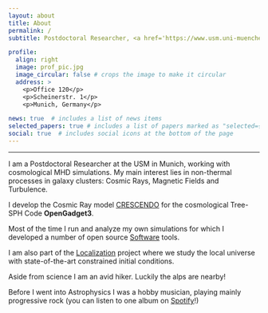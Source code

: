 ```yaml
---
layout: about
title: About
permalink: /
subtitle: Postdoctoral Researcher, <a href='https://www.usm.uni-muenchen.de/'>Universitäts-Sternwarte München</a>

profile:
  align: right
  image: prof_pic.jpg
  image_circular: false # crops the image to make it circular
  address: >
    <p>Office 120</p>
    <p>Scheinerstr. 1</p>
    <p>Munich, Germany</p>

news: true  # includes a list of news items
selected_papers: true # includes a list of papers marked as "selected={true}"
social: true  # includes social icons at the bottom of the page
---
```


***

I am a Postdoctoral Researcher at the USM in Munich, working with cosmological MHD simulations.
My main interest lies in non-thermal processes in galaxy clusters: Cosmic Rays, Magnetic Fields and Turbulence.

I develop the Cosmic Ray model [CRESCENDO](https://ui.adsabs.harvard.edu/abs/2023MNRAS.519..548B/abstract) for the cosmological Tree-SPH Code **OpenGadget3**.

Most of the time I run and analyze my own simulations for which I developed a number of open source [Software](/repositories/) tools.

I am also part of the [Localization](https://localization.ias.universite-paris-saclay.fr) project where we study the local universe with state-of-the-art constrained initial conditions.

Aside from science I am an avid hiker. Luckily the alps are nearby!

Before I went into Astrophysics I was a hobby musician, playing mainly progressive rock (you can listen to one album on [Spotify](https://open.spotify.com/artist/6bg7Ttn08YcNg55pxQz5Fr?si=daKM9MiqQpWzGMDRUThUrw)!)
